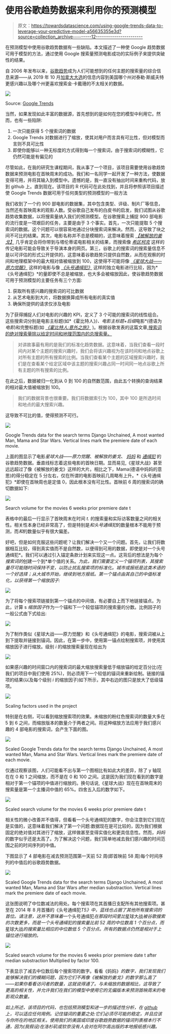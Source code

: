 # 使用谷歌趋势数据来利用你的预测模型

> 原文：<https://towardsdatascience.com/using-google-trends-data-to-leverage-your-predictive-model-a56635355e3d?source=collection_archive---------12----------------------->

在预测模型中使用谷歌趋势数据有一些缺陷。本文描述了一种使 Google 趋势数据可用于模型的方法，通过使用 Google 搜索量预测电影成功的实际例子来提供突破性的结果。

自 2006 年发布以来，[谷歌趋势](https://trends.google.de/trends/?geo=DE)成为人们可能想到的任何主题的搜索量的综合信息来源——从 2019 年 10 月[加拿大大选](https://trends.google.com/trends/story/US_cu_7mKsiWsBAAApaM_en)的信息内容到美国哪个州对泰勒·斯威夫特更感兴趣以及哪个州更喜欢搜索金·卡戴珊的不太相关的数据。

![](img/98bf87a1c5f2084c0ecb4a78fde2de8c.png)

Source: [Google Trends](https://trends.google.com/trends)

当然，如果发现如此丰富的数据源，首先想到的是如何在您的模型中利用它。然而，也有一些陷阱:

1.  一次只能获得 5 个搜索词的数据
2.  Google Trends 对数据进行了缩放，使其对用户而言具有可比性，但对模型而言则不具可比性
3.  即使你能够以一种无标度的方式得到每一个搜索词，由于搜索词的模糊性，它仍然可能是有偏见的

尽管如此，在我的研究生课程期间，我从事了一个项目，该项目需要使用谷歌趋势数据来预测电影在首映周末的成功。我们和一名同学一起开发了一种方法，使数据变得可用，并将其输入到模型中。遗憾的是，我一直没有抽出时间来重构代码，放到 github 上。直到现在。该项目的 R 代码可在此处找到，并且将参照该项目描述使 Google Trends 数据可用于任何类型的预测模型的一般方法

我们收到了一个约 900 部电影的数据集，其中包含类型、评级、制片厂等信息，当然还有首映周末的观影人数。受谷歌自己发布的白皮书的启发，我们试图从谷歌趋势收集数据，以将搜索量纳入我们的预测模型。在谷歌搜索上捕捉 900 部电影的流行度是一项艰巨的任务，主要是由于 3 个事实。首先，一次只能提取 5 个搜索词的数据。这个问题可以很容易地通过分块搜索词来解决。然而，这导致了块之间不可比的结果。其次，电影名称并不总是模糊的，这意味着搜索 [*【被解放的姜戈】*](https://www.imdb.com/title/tt1853728/) 几乎肯定会将你带到与塔伦蒂诺电影相关的结果，而搜索像 [*希区柯克*](https://www.imdb.com/title/tt0975645/) 这样的传记电影可能会导致关于导演本身的网页。第三，谷歌上的搜索词的搜索量信息不是以可评估的形式公开提供的，这意味着谷歌趋势只提供自然数，从而在观察的时间和地理框架中的最大相对值被缩放到 100，这使得不可能将像 [*《星球大战——原力觉醒》*](https://www.imdb.com/title/tt2488496/) 这样的电影与像 [*《头号通缉犯》*](https://www.imdb.com/title/tt1972571/) 这样的独立电影进行比较，因为*《头号通缉犯》*的量即使不总是被缩放，也大多会被缩放因此，使谷歌趋势数据可用于预测模型的主要任务有三个方面:

1.  获取所有感兴趣的搜索词的可比数据
2.  从艺术电影到大片，将数据换算成所有电影的真实值
3.  确保所提供的请求仅涉及电影

为了获得捕捉人们对电影的兴趣的 KPI，定义了 3 个可能的搜索词的线性组合。这些搜索词分别是电影主标题(如*《霍比特人》*)、电影主标题+后缀*电影*(德语为*电影*)和完整标题(如 [*《霍比特人:意外之旅》*](https://www.imdb.com/title/tt0903624/) )。根据谷歌发表的这篇文章[,搜索词的绝对搜索量除以给定时间和地理范围内的总搜索量。](https://medium.com/google-news-lab/what-is-google-trends-data-and-what-does-it-mean-b48f07342ee8#.3efc7z5l9)

> 对讲故事最有用的是我们的标准化趋势数据。这意味着，当我们查看一段时间内对某个主题的搜索兴趣时，我们会将该兴趣视为在该时间和地点谷歌上对所有主题的所有搜索的比例。当我们查看某个主题的区域搜索兴趣时，我们是在查看某个给定区域中该主题的搜索兴趣占同一时间同一地点谷歌上所有主题的所有搜索的比例。

在此之后，数据被归一化到从 0 到 100 的自然数范围，由此五个转换的查询结果的相对最大值被缩放到 100。

> 我们的数据背景也很重要。我们将数据索引为 100，其中 100 是所选时间和地点的最大搜索兴趣。

这导致不可比的值，使得预测不可行。

![](img/ec3432e16f34e35129a151f55d532068.png)

Google Trends data for the search terms Django Unchained, A most wanted Man, Mama and Star Wars. Vertical lines mark the premiere date of each movie.

上面的图显示了电影*星球大战——原力觉醒*、*被解放的姜戈、* [*妈妈*](https://www.imdb.com/title/tt2023587/) 和 [*通缉犯*](https://www.imdb.com/title/tt1972571/) 的谷歌趋势数据。垂直线标志着这些电影的首映日期。显而易见,《星球大战》甚至远远超过了像《被解放的姜戈》这样的大片。相比之下，Mama(德语中妈妈的意思)的得分稳定在 5 分左右，仅在所谓的电影首映前几周略有上升。*《头号通缉犯》*即使在首映周也是定值 0，因此根本没有可比性。首映前 6 周的搜索词的确切数据如下:

![](img/a4b96242db8d910bd52362db5ba6d568.png)

Search volume for the movies 6 weeks prior premiere date t

表格中的最后一行显示了首映周末在时间 *t.* 的搜索量和实际访客数量之间的相关性。相关性本身已经非常高了，但是特别是*和头号通缉犯*的数量根本不能用于预测，而*和*的数量似乎有很大偏差。

好吧，但是如何克服这些问题呢？让我们解决一个又一个问题。首先，让我们将数据相互比较，得到真实值而不是自然数，以便得到可用的数据，即使是对一个头号通缉犯*。我们可以通过引入锚定条款计划来实现这一点。这背后的想法是为每个*搜索词的*创建一个到*单个值的关系。*为此，我们需要定义一个锚项列表，其搜索量尽可能随时间保持不变，以防止扰乱搜索项的标准化。城市或报纸是这类术语的一个好选择；从大城市开始，继续到地方报纸。第一个锚点由其自己的中值标准化，以获得第一个缩放因子:*

![](img/04aadf89025a17f6733ddbf4677fd180.png)

为了将每个搜索项链接到第一个锚点的中间值，有必要自上而下地链接锚点。为此，计算 s *缩放因子*作为一个锚和下一个较低锚项的搜索量的分数。比例因子的一般公式由下式给出:

![](img/0c36edf18c66bcf09c9628cdbe1acea3.png)

为了制作类似《星球大战——原力觉醒》和《头号通缉犯》的电影，搜索词被从上到下提取并链接到锚词。因此，在第一步中，使用第一锚点绘制搜索项，并使用其缩放因子进行缩放。级别 *i* 的缩放搜索量现在给出为

![](img/7cb797aebebe325f83c6193af1c4e7a9.png)

如果感兴趣的时间窗口内的搜索词的最大缩放搜索量低于缩放锚的给定百分比(在我们的项目中我们使用 25%)，则必须用下一个较低的锚词来重新绘制。链接的锚项的结果(以及每个级别 *i* 的缩放因子)如下所示，其中右边的图只是放大了低级锚项。

![](img/4019358c416d748f25251a701b043c8a.png)

Scaling factors used in the project

特别是在右侧，可以看到缩放搜索项的效果。未缩放的粉红色搜索词的数量大多在 5 到 6 之间，而缩放版本的数量介于两者之间。将这种缩放方法应用于我们感兴趣的 4 部电影的搜索词，会产生下面的图。

![](img/0f71992b41a1b4b4507672b0203a61fe.png)

Scaled Google Trends data for the search terms Django Unchained, A most wanted Man, Mama and Star Wars. Vertical lines mark the premiere date of each movie.

仅通过观察该图，人们可能看不出与第一个图相比有如此大的差异，除了 y 轴现在在 0 和 1 之间缩放，而不是在 0 和 100 之间。这是因为我们现在看到的数字是相对于第一个锚项的中值进行缩放的。换句话说,《星球大战》现在在首映周末的搜索量是第一个主播词中值的 65%。四舍五入后的数字如下。

![](img/deeeb023cd0db6ba8f9c02270a6b8393.png)

Scaled search volume for the movies 6 weeks prior premiere date t

相关性的微小改善并不值得，但看看一个头号通缉犯的数字，你会注意到它们现在是实值的，这意味着我们解决了第一个问题:数据现在是可比较的，因为我们根据固定的绝对值对其进行了缩放，这样做甚至变得实值化和更具信息性。然而，*妈妈*的数字似乎还是太高了。为了解决这个问题，我们简单地减去我们感兴趣的时间范围之前的时间序列的中值。

下图显示了 4 部电影在减去预测范围第一天前 52 周(即首映前 58 周)每个时间序列的中值后的谷歌趋势数据。

![](img/164ca1b3937659372720c7891a0365fd.png)

Scaled Google Trends data for the search terms Django Unchained, A most wanted Man, Mama and Star Wars after median substraction. Vertical lines mark the premiere date of each movie.

这张图说明了中位数减法的用处。每个搜索项在其首播日支配所有其他搜索项。甚至在 2014 年 8 月首播的《头号通缉犯*T5》中，蓝线也占据了其他所有搜索词的首位。请注意，这并不意味着*一个头号通缉犯*在那段时间里比*星球大战*被谷歌搜索的次数更多，而是一个头号通缉犯的搜索量比前 52 周的中位数高 1 个百分点，而*星球大战*的搜索量比相应的中位数低 5 个百分点。所有的数据点仍然是相对于上锚位进行缩放的。*

![](img/be445382813c26de2966696d2b447d43.png)

Scaled search volume for the movies 6 weeks prior premiere date t after median substraction Multiplied by factor 100.

下表显示了减去中位数后每个搜索项的数字。看看《妈妈》*的数字，我们发现我们能够解决我们的模糊问题，因为它们不再像《被解放的姜戈》的数字那么高了——如果你看看访问者的数量，这就说得通了。与未缩放的数据相比，这导致了更高的相关性，并允许我们在我们的模型中使用它的无偏版本来预测首映周末的电影观众数量。*

*如上所述，该项目的代码，也包括预测模型和进一步的描述性分析，在 [github](https://github.com/mcschmitz/box_office_success_prediction) 上，可以适应任何用例。记住锚词的重要之处:它们必须尽可能的稳定，并且应该与你所在的地区相关。使用我们的美国或印度谷歌趋势数据的锚词列表根本行不通，因为(我假设)在洛杉矶或钦奈没有人会对在阿尔高出版的本地报纸感兴趣。*